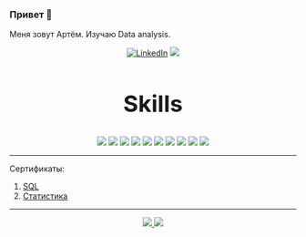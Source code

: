 <a id='top'></a>
### Привет 👋
Меня зовут Артём.
Изучаю Data analysis.

<p align='center'>
  <a href="https://www.linkedin.com/in/tem-art/" target="_blank"><img src="https://img.shields.io/badge/LinkedIn-0077B5?style=for-the-badge&logo=linkedin&logoColor=white" alt="LinkedIn"></a>
  <a href="https://t.me/tem_art" target="_blank"><img src="https://img.shields.io/badge/Telegram-2CA5E0?style=for-the-badge&logo=telegram&logoColor=white"></a>
  </p>
<h2 align="center" style="font-size: 40px;">Skills</h2>

<p align="center">
  
  <img src="https://img.shields.io/badge/postgres-%23316192.svg?style=for-the-badge&logo=postgresql&logoColor=white" />
  <img src="https://img.shields.io/badge/MongoDB-4EA94B?style=for-the-badge&logo=mongodb&logoColor=white" />
  <img src="https://img.shields.io/badge/Microsoft%20Excel-darkgreen?style=for-the-badge&logo=Microsoft%20Excel" />
  <img src="https://img.shields.io/badge/Tableau-E97627?style=for-the-badge&logo=Tableau&logoColor=white" />
  <img src="https://img.shields.io/badge/Google%20Analytics-E37400?style=for-the-badge&logo=Google%20Analytics&logoColor=white" />
  <img src="https://img.shields.io/badge/Google%20Ads-4285F4?style=for-the-badge&logo=Google%20Ads&logoColor=white" />
  <img src="https://img.shields.io/badge/Google%20Tag%20Manager-246FDB?style=for-the-badge&logo=Google%20Tag%20Manager&logoColor=white" />
  <img src="https://img.shields.io/badge/SimilarWeb-092540?style=for-the-badge&logo=SimilarWeb&logoColor=white" />
  <img src="https://img.shields.io/badge/Adobe%20Illustrator-FF9A00?style=for-the-badge&logo=Adobe%20Illustrator&logoColor=white" />
  <img src="https://img.shields.io/badge/Adobe%20Lightroom-31A8FF?style=for-the-badge&logo=Adobe%20Lightroom&logoColor=white" />
</p>

__________________________________________________________________________________________________________________________
Сертификаты:
1. [SQL](https://netology.ru/sharing/332d4cc3ad9d239671372daddeba3659?utm_source=social&utm_campaign=certificate_lms)
2. [Статистика](https://netology.ru/sharing/695e37fda08a3ca80646a80db858187f?utm_source=social&utm_campaign=certificate_lms)

__________________________________________________________________________________________________________________________


<p align="center">
  <a href="https://drive.google.com/drive/u/0/folders/1dyvGNnkGeWieHD1P1aHsOYFHDoWdZw96" target="_blank">
    <img src="https://img.shields.io/badge/%D0%9F%D0%BE%D1%80%D1%82%D1%84%D0%BE%D0%BB%D0%B8%D0%BE-2D8C3C?style=for-the-badge&logo=amp&logoColor=white" />
  </a>
    <a href="https://drive.google.com/file/d/11fK-S4p4yM3kvGc0E-f5h207jKm2I3cQ/view?usp=sharing" target="_blank">
    <img src="https://img.shields.io/badge/%D0%A0%D0%B5%D0%B7%D1%8E%D0%BC%D0%B5-FFB71B?style=for-the-badge&logo=angular&logoColor=black" />
  </a>
</p>

